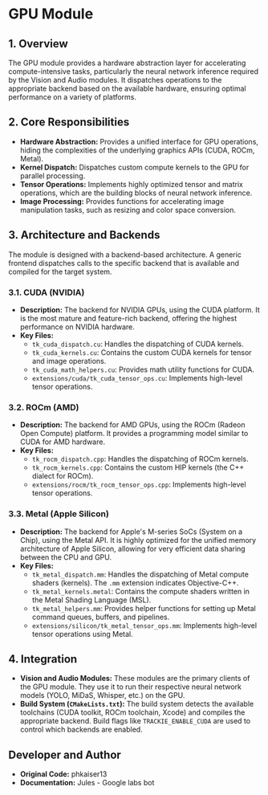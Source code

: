 <!--
This documentation was written by Jules - Google labs bot.
Original code by phkaiser13.
-->

# GPU Module

## 1. Overview

The GPU module provides a hardware abstraction layer for accelerating compute-intensive tasks, particularly the neural network inference required by the Vision and Audio modules. It dispatches operations to the appropriate backend based on the available hardware, ensuring optimal performance on a variety of platforms.

## 2. Core Responsibilities

-   **Hardware Abstraction:** Provides a unified interface for GPU operations, hiding the complexities of the underlying graphics APIs (CUDA, ROCm, Metal).
-   **Kernel Dispatch:** Dispatches custom compute kernels to the GPU for parallel processing.
-   **Tensor Operations:** Implements highly optimized tensor and matrix operations, which are the building blocks of neural network inference.
-   **Image Processing:** Provides functions for accelerating image manipulation tasks, such as resizing and color space conversion.

## 3. Architecture and Backends

The module is designed with a backend-based architecture. A generic frontend dispatches calls to the specific backend that is available and compiled for the target system.

### 3.1. CUDA (NVIDIA)

-   **Description:** The backend for NVIDIA GPUs, using the CUDA platform. It is the most mature and feature-rich backend, offering the highest performance on NVIDIA hardware.
-   **Key Files:**
    -   `tk_cuda_dispatch.cu`: Handles the dispatching of CUDA kernels.
    -   `tk_cuda_kernels.cu`: Contains the custom CUDA kernels for tensor and image operations.
    -   `tk_cuda_math_helpers.cu`: Provides math utility functions for CUDA.
    -   `extensions/cuda/tk_cuda_tensor_ops.cu`: Implements high-level tensor operations.

### 3.2. ROCm (AMD)

-   **Description:** The backend for AMD GPUs, using the ROCm (Radeon Open Compute) platform. It provides a programming model similar to CUDA for AMD hardware.
-   **Key Files:**
    -   `tk_rocm_dispatch.cpp`: Handles the dispatching of ROCm kernels.
    -   `tk_rocm_kernels.cpp`: Contains the custom HIP kernels (the C++ dialect for ROCm).
    -   `extensions/rocm/tk_rocm_tensor_ops.cpp`: Implements high-level tensor operations.

### 3.3. Metal (Apple Silicon)

-   **Description:** The backend for Apple's M-series SoCs (System on a Chip), using the Metal API. It is highly optimized for the unified memory architecture of Apple Silicon, allowing for very efficient data sharing between the CPU and GPU.
-   **Key Files:**
    -   `tk_metal_dispatch.mm`: Handles the dispatching of Metal compute shaders (kernels). The `.mm` extension indicates Objective-C++.
    -   `tk_metal_kernels.metal`: Contains the compute shaders written in the Metal Shading Language (MSL).
    -   `tk_metal_helpers.mm`: Provides helper functions for setting up Metal command queues, buffers, and pipelines.
    -   `extensions/silicon/tk_metal_tensor_ops.mm`: Implements high-level tensor operations using Metal.

## 4. Integration

-   **Vision and Audio Modules:** These modules are the primary clients of the GPU module. They use it to run their respective neural network models (YOLO, MiDaS, Whisper, etc.) on the GPU.
-   **Build System (`CMakeLists.txt`):** The build system detects the available toolchains (CUDA toolkit, ROCm toolchain, Xcode) and compiles the appropriate backend. Build flags like `TRACKIE_ENABLE_CUDA` are used to control which backends are enabled.

## Developer and Author

*   **Original Code:** phkaiser13
*   **Documentation:** Jules - Google labs bot
